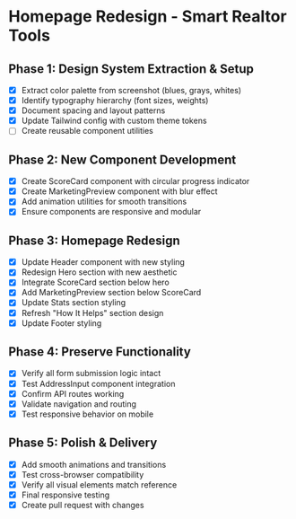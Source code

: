 # Homepage Redesign - Smart Realtor Tools

## Phase 1: Design System Extraction & Setup
- [x] Extract color palette from screenshot (blues, grays, whites)
- [x] Identify typography hierarchy (font sizes, weights)
- [x] Document spacing and layout patterns
- [x] Update Tailwind config with custom theme tokens
- [ ] Create reusable component utilities

## Phase 2: New Component Development
- [x] Create ScoreCard component with circular progress indicator
- [x] Create MarketingPreview component with blur effect
- [x] Add animation utilities for smooth transitions
- [x] Ensure components are responsive and modular

## Phase 3: Homepage Redesign
- [x] Update Header component with new styling
- [x] Redesign Hero section with new aesthetic
- [x] Integrate ScoreCard section below hero
- [x] Add MarketingPreview section below ScoreCard
- [x] Update Stats section styling
- [x] Refresh "How It Helps" section design
- [x] Update Footer styling

## Phase 4: Preserve Functionality
- [x] Verify all form submission logic intact
- [x] Test AddressInput component integration
- [x] Confirm API routes working
- [x] Validate navigation and routing
- [x] Test responsive behavior on mobile

## Phase 5: Polish & Delivery
- [x] Add smooth animations and transitions
- [x] Test cross-browser compatibility
- [x] Verify all visual elements match reference
- [x] Final responsive testing
- [x] Create pull request with changes